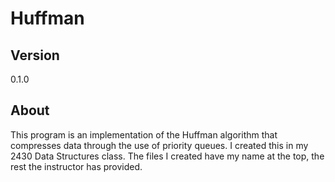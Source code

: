 # Huffman
## Version
0.1.0
## About
This program is an implementation of the Huffman algorithm that compresses data through the use of priority queues. I created this in my 2430 Data Structures class. The files I created have my name at the top, the rest the instructor has provided.
